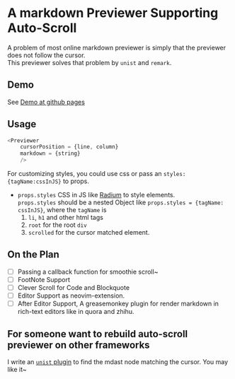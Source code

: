 # A markdown Previewer Supporting Auto-Scroll
A problem of most online markdown previewer is simply that the previewer does not follow the cursor.  
This previewer solves that problem by `unist` and `remark`.

## Demo
See [Demo at github pages](https://zhujinxuan.github.io/remark-react-previewer/)

## Usage
```js
<Previewer
    cursorPosition = {line, column}
    markdown = {string}
    />
```
For customizing styles, you could use css or pass an `styles:{tagName:cssInJS}` to props.  

- `props.styles` CSS in JS like [Radium](http://formidable.com/open-source/radium/) to style elements.  
  `props.styles` should be a nested Object like `props.styles = {tagName: cssInJS}`, where the `tagName`
  is 
  1. `li`, `h1` and other html tags
  2. `root` for the root `div`
  3. `scrolled` for the cursor matched element.



## On the Plan 
-  [ ] Passing a callback function for smoothie scroll~
 - [ ] FootNote Support
 - [ ] Clever Scroll for Code and Blockquote 
 - [ ] Editor Support as neovim-extension.
 - [ ] After Editor Support, A greasemonkey plugin for render markdown in rich-text editors like in quora and zhihu.

## For someone want to rebuild auto-scroll previewer on other frameworks
I write an [`unist` plugin](https://github.com/zhujinxuan/unist-find-node) to find the mdast node matching the cursor.  You may like it~

